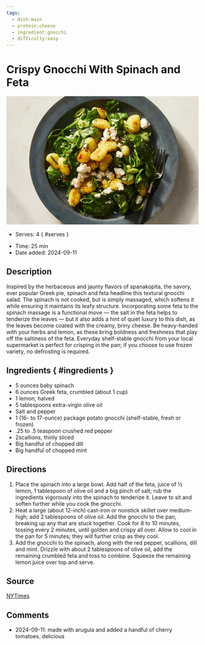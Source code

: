 ```yaml
---
tags:
  - dish:main
  - protein:cheese
  - ingredient:gnocchi
  - difficulty:easy
---
```

<!-- Tags can have colon, but no space around it -->

# Crispy Gnocchi With Spinach and Feta

![Recipe picture](../images/hm-crispy-gnocchi-with-spinach-and-fetarex-wjzp-master768.webp)

<!-- Serves has to be a single number, no dashes, but text is allowed after the
number (e.g., 24 cookies) -->
- Serves: 4
{ #serves }
<!-- Time is not parsed, so anything can be input here, and additional
values can be added (e.g., "active time", "cooking time", etc) -->
- Time: 25 min
- Date added: 2024-09-11

## Description
Inspired by the herbaceous and jaunty flavors of spanakopita, the savory, ever popular Greek pie, spinach and feta headline this textural gnocchi salad. The spinach is not cooked, but is simply massaged, which softens it while ensuring it maintains its leafy structure. Incorporating some feta to the spinach massage is a functional move — the salt in the feta helps to tenderize the leaves — but it also adds a hint of quiet luxury to this dish, as the leaves become coated with the creamy, briny cheese. Be heavy-handed with your herbs and lemon, as these bring boldness and freshness that play off the saltiness of the feta. Everyday shelf-stable gnocchi from your local supermarket is perfect for crisping in the pan; if you choose to use frozen variety, no defrosting is required.

## Ingredients { #ingredients }

<!-- Decimals are allowed, fractions are not. For ranges, use only a single dash
and no spaces between the numbers. -->
- 5 ounces baby spinach
- 6 ounces Greek feta, crumbled (about 1 cup)
- 1 lemon, halved
- 5 tablespoons extra-virgin olive oil
- Salt and pepper
- 1 (16- to 17-ounce) package potato gnocchi (shelf-stable, fresh or frozen)
- .25 to .5 teaspoon crushed red pepper
- 2scallions, thinly sliced
- Big handful of chopped dill
- Big handful of chopped mint

## Directions

<!-- If you have a direction that refers to a number of some ingredient, wrap
the number in asterisks and add `{.ingredient-num}` afterwards. For example,
write `Add 2 Tbsp oil to pan` as `Add *2*{.ingredient-num} to pan`. This allows
us to properly change the number when changing the serves value. -->
1. Place the spinach into a large bowl. Add half of the feta, juice of ½ lemon, 1 tablespoon of olive oil and a big pinch of salt; rub the ingredients vigorously into the spinach to tenderize it. Leave to sit and soften further while you cook the gnocchi.
2. Heat a large (about 12-inch) cast-iron or nonstick skillet over medium-high; add 2 tablespoons of olive oil. Add the gnocchi to the pan, breaking up any that are stuck together. Cook for 8 to 10 minutes, tossing every 2 minutes, until golden and crispy all over. Allow to cool in the pan for 5 minutes; they will further crisp as they cool.
3. Add the gnocchi to the spinach, along with the red pepper, scallions, dill and mint. Drizzle with about 2 tablespoons of olive oil, add the remaining crumbled feta and toss to combine. Squeeze the remaining lemon juice over top and serve.

## Source

[NYTimes](https://cooking.nytimes.com/recipes/1025701-crispy-gnocchi-with-spinach-and-feta)

## Comments

- 2024-09-11:  made with arugula and added a handful of cherry tomatoes. delicious
